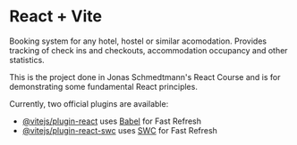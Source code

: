 # React + Vite

Booking system for any hotel, hostel or similar acomodation. Provides tracking of check ins and checkouts, accommodation occupancy and other statistics.

This is the project done in Jonas Schmedtmann's React Course and is for demonstrating some fundamental React principles.

Currently, two official plugins are available:

- [@vitejs/plugin-react](https://github.com/vitejs/vite-plugin-react/blob/main/packages/plugin-react/README.md) uses [Babel](https://babeljs.io/) for Fast Refresh
- [@vitejs/plugin-react-swc](https://github.com/vitejs/vite-plugin-react-swc) uses [SWC](https://swc.rs/) for Fast Refresh
